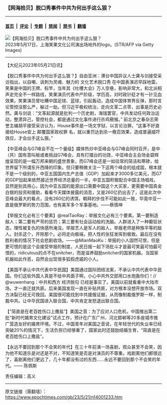 ### 【网海拾贝】脱口秀事件中共为何出手这么狠？

---

#### [首页](../../../..?n14001233) &nbsp;|&nbsp; [评论](../../../../../epoch-comment?n14001233) &nbsp;|&nbsp; [专题](../../../../../epoch-special?n14001233) &nbsp;|&nbsp; [禁闻](../../../../../epoch-news?n14001233) &nbsp;|&nbsp; [禁书](../../../../../books?n14001233) &nbsp;|&nbsp; [翻墙](https://github.com/gfw-breaker/nogfw/blob/master/README.md?n14001233)


<div><img alt="【网海拾贝】脱口秀事件中共为何出手这么狠？" class="attachment-djy_600_400 size-djy_600_400 wp-post-image" src="https://i.epochtimes.com/assets/uploads/2023/05/id14001240-GettyImages-1490543590-.jpeg"/>
<div class="caption">
 2023年5月17日，上海笑果文化公司演出场地外的logo。(STR/AFP via Getty Images)
</div></div><hr/><div class="post_content" id="artbody" itemprop="articleBody">
 <!-- article content begin -->
 <p>
  【大纪元2023年05月21日讯】
 </p>
 <p>
  【脱口秀事件中共为何出手这么狠？】自由亚洲：滞台中国异议人士龚与剑接受采访指出，以自嘲、讽刺为灵魂、魅力的
  <ok href="https://www.epochtimes.com/gb/tag/%E6%96%87%E5%8C%96%E8%89%BA%E6%9C%AF%E8%84%B1%E5%8F%A3%E7%A7%80.html">
   文化艺术脱口秀
  </ok>
  在中国表演迟早踩地雷。笑果是中国的王牌、标竿，当年其《吐槽大会》万人空巷，影响非常大，和北派相声走完全不一样路线，笑果演员代表中产阶级，学历高，对时政针砭才有一针见血效果。笑果演员曾吐糟中国足球、蓝球，引起轰动，造成中国体育界反弹，那时言论管控没那么严，躲过一劫。但习近平极权统治，走向文革二点零，出事是历史必然。龚与剑说：“文革起源就是批判一个历史剧，海瑞罢官，中共发动任何政治运动，整肃异己，管控社会，都是通过文化事件进行杀鸡儆猴。” 前北京之春杂志荣誉主编胡平接受采访认为，House事件是一场文字狱、以言论治罪。“这事不好直接给House安上
  <ok href="https://www.epochtimes.com/gb/tag/%E9%A2%A0%E8%A6%86%E5%9B%BD%E5%AE%B6%E6%94%BF%E6%9D%83%E7%BD%AA.html">
   颠覆国家政权罪
  </ok>
  名，就以重罚达到杀一儆百效果，造成普遍威吓效应，才会出手这么狠。”
 </p>
 <p>
  【中亚峰会与G7峰会不在一个量级】媒体热炒中亚峰会与G7峰会同时召开，是中（共）国有意叫板或者挑战G7峰会，具有打擂台的功效，中亚峰会主会场金碧辉煌呈现的是一幅万邦来朝的盛世景象，而G7峰会还是一如往常的简洁和寒碜，给世界留下所谓东升西降的印象。但只要稍微关注一下这两个峰会的组成国，根本就不是一个级别的，中亚五国国内生产总值（GDP）加起来才3000多亿美元，而G7的GDP加起来依然接近世界经济总量的一半，中亚五国积极配合中国主场唱戏，显然是别具用心，因为中亚五国的能源出口需要中国这个大买家，更需要中国真金白银的投资和援助，看看今天媒体披露的消息，又是260亿扔出去了，这是此次中亚峰会最大的看点，没有260亿的诱饵，朝拜的步伐不可能如此一致，毕竟中亚一直是俄罗斯的势力范围，也有美军多个军事基地。——蔡慎坤
 </p>
 <p>
  【举报文化必有三个要素】@realTaoRay：举报文化必有三个要素。第一要制造敌人；第二要有严苛的惩罚；第三要有社会运动般的洗脑。人群进入了一种癫狂状态，理性被复仇的快感所淹没。举报艺人是军人的敌人，举报老师是种族平等的敌人。封杀这个，开除那个。必将走向极端，把人性的张狂发挥到极致。最后在没有胜利者的情况下社会悲剧收场。——@MianMaoKu：举报的小人固然可恨，但是更可恨的是这个会接受举报的制度，人民日报一起下场批斗才是最可笑最可怕最可恨的，ridiculous的点不在snitcher，而是滋养鼓励snitcher的国家机器。当国家机器如此作恶，自然会出现很多狐假虎威的小人。
 </p>
 <p>
  【美国不承认中共代表中华民国】美国通过国际团结法案，不承认中共代表中华民国。你们这些外国人真是不给中共面子啊，小心中共外交部用口水炮轰你们！// @wuwenhang：中共和西方
  <ok href="https://www.epochtimes.com/gb/tag/%E7%BB%8F%E6%B5%8E%E8%84%B1%E5%8B%BE.html">
   经济脱勾
  </ok>
  已经是事实了。美国以前就看重中大陆市场，才一直迁就共匪。后来美国发现一直在补贴共匪，对方根本没想开放市场。双方决裂已经无可挽回。美国很可能找到中共援俄证据，从而像制裁俄罗斯一样，制裁中共。让中华民国进入联合国，中共肯定发怒退出联合国。
 </p>
 <p>
  【“简直是在老百姓伤口上撒盐”】美国之音：为了应对人口危机，中国推出第二批“新时代婚育文化建设”试点工作，预计在广东广州、河北邯郸等20多座城市推广营造友好的婚育环境。不过，中国青年对美国之音说，在年轻世代的失业率已经突破20%的情况下，生活负担已经够重了，国家此时还鼓励结婚生育，“简直是在老百姓伤口上撒盐”。
 </p>
 <p>
  【永远不要回到那个不会笑的年代】在三十年前演一场喜剧，观众甚至不会笑，因为他不知道乐是对还是不对，不知道笑是否是对演员的不尊重。戏剧离他们都很远了，喜剧离他们更远了，几十年都没有过的东西……永远不要回到那个不会笑的年代。—— 陈佩斯
 </p>
 <p>
  责任编辑：高义
 </p>
 <!-- article content end -->
 <div id="below_article_ad">
 </div>
</div>


---

原文链接（需翻墙）：https://www.epochtimes.com/gb/23/5/21/n14001233.htm